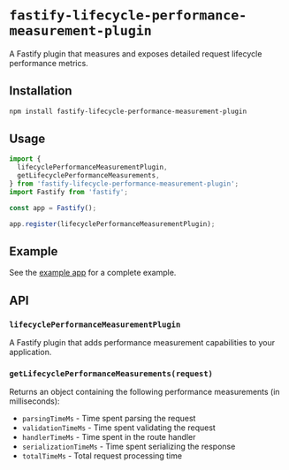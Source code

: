 # `fastify-lifecycle-performance-measurement-plugin`

A Fastify plugin that measures and exposes detailed request lifecycle performance metrics.

## Installation

```bash
npm install fastify-lifecycle-performance-measurement-plugin
```

## Usage

```typescript
import {
  lifecyclePerformanceMeasurementPlugin,
  getLifecyclePerformanceMeasurements,
} from 'fastify-lifecycle-performance-measurement-plugin';
import Fastify from 'fastify';

const app = Fastify();

app.register(lifecyclePerformanceMeasurementPlugin);
```

## Example

See the [example app](./examples/simple-app/src/index.ts) for a complete example.

## API

### `lifecyclePerformanceMeasurementPlugin`

A Fastify plugin that adds performance measurement capabilities to your application.

### `getLifecyclePerformanceMeasurements(request)`

Returns an object containing the following performance measurements (in milliseconds):

- `parsingTimeMs` - Time spent parsing the request
- `validationTimeMs` - Time spent validating the request
- `handlerTimeMs` - Time spent in the route handler
- `serializationTimeMs` - Time spent serializing the response
- `totalTimeMs` - Total request processing time
